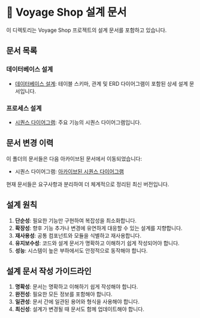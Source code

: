 # 🎨 Voyage Shop 설계 문서

이 디렉토리는 Voyage Shop 프로젝트의 설계 문서를 포함하고 있습니다.

## 문서 목록

### 데이터베이스 설계

- [데이터베이스 설계](./database-design.md): 테이블 스키마, 관계 및 ERD 다이어그램이 포함된 상세 설계 문서입니다.

### 프로세스 설계

- [시퀀스 다이어그램](./sequence-diagram.md): 주요 기능의 시퀀스 다이어그램입니다.

## 문서 변경 이력

이 폴더의 문서들은 다음 아카이브된 문서에서 이동되었습니다:
- 시퀀스 다이어그램: [아카이브된 시퀀스 다이어그램](../archive/02-sequance-diagram.md)

현재 문서들은 요구사항과 분리하여 더 체계적으로 정리된 최신 버전입니다.

## 설계 원칙

1. **단순성**: 필요한 기능만 구현하여 복잡성을 최소화합니다.
2. **확장성**: 향후 기능 추가나 변경에 유연하게 대응할 수 있는 설계를 지향합니다.
3. **재사용성**: 공통 컴포넌트와 모듈을 식별하고 재사용합니다.
4. **유지보수성**: 코드와 설계 문서가 명확하고 이해하기 쉽게 작성되어야 합니다.
5. **성능**: 시스템이 높은 부하에서도 안정적으로 동작해야 합니다.

## 설계 문서 작성 가이드라인

1. **명확성**: 문서는 명확하고 이해하기 쉽게 작성해야 합니다.
2. **완전성**: 필요한 모든 정보를 포함해야 합니다.
3. **일관성**: 문서 간에 일관된 용어와 형식을 사용해야 합니다.
4. **최신성**: 설계가 변경될 때 문서도 함께 업데이트해야 합니다. 